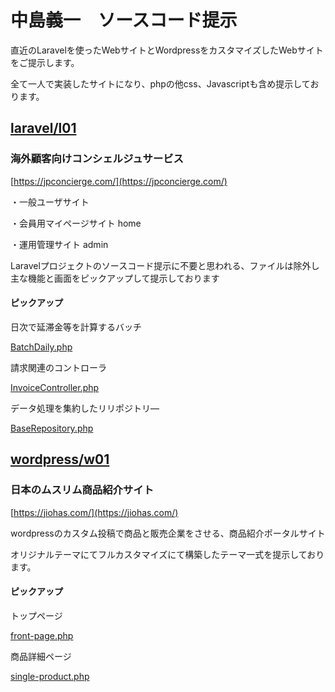# 中島義一　ソースコード提示

直近のLaravelを使ったWebサイトとWordpressをカスタマイズしたWebサイトをご提示します。

全て一人で実装したサイトになり、phpの他css、Javascriptも含め提示しております。

## [laravel/l01](https://github.com/nakashima0528/nakashima2024/tree/main/laravel/l01)

### 海外顧客向けコンシェルジュサービス
[https://jpconcierge.com/](https://jpconcierge.com/)

・一般ユーザサイト

・会員用マイページサイト home

・運用管理サイト admin

Laravelプロジェクトのソースコード提示に不要と思われる、ファイルは除外し主な機能と画面をピックアップして提示しております

#### ピックアップ

日次で延滞金等を計算するバッチ

[BatchDaily.php](https://github.com/nakashima0528/nakashima2024/blob/main/laravel/l01/app/Console/Commands/BatchDaily.php)

請求関連のコントローラ

[InvoiceController.php](https://github.com/nakashima0528/nakashima2024/blob/main/laravel/l01/app/Http/Controllers/InvoiceController.php)

データ処理を集約したリリポジトリ―

[BaseRepository.php](https://github.com/nakashima0528/nakashima2024/blob/main/laravel/l01/app/Repositories/BaseRepository.php)


## [wordpress/w01](https://github.com/nakashima0528/nakashima2024/tree/main/wordpress/w01)

### 日本のムスリム商品紹介サイト
[https://jiohas.com/](https://jiohas.com/)

wordpressのカスタム投稿で商品と販売企業をさせる、商品紹介ポータルサイト

オリジナルテーマにてフルカスタマイズにて構築したテーマ一式を提示しております。

#### ピックアップ

トップページ

[front-page.php](https://github.com/nakashima0528/nakashima2024/blob/main/wordpress/w01/front-page.php)

商品詳細ページ

[single-product.php](https://github.com/nakashima0528/nakashima2024/blob/main/wordpress/w01/single-product.php)
